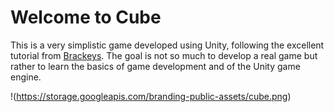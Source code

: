 # Welcome to Cube

This is a very simplistic game developed using Unity, following the excellent tutorial from [Brackeys](https://www.youtube.com/channel/UCYbK_tjZ2OrIZFBvU6CCMiA). The goal is not so much to develop a real game but rather to learn the basics of game development and of the Unity game engine.

!(https://storage.googleapis.com/branding-public-assets/cube.png)
